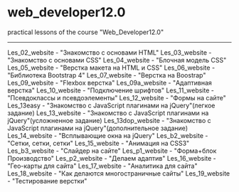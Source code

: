 # web_developer12.0
practical lessons of the course "Web_Developer12.0"

-----------------------------------------------------------
Les_02_website - "Знакомство с основами HTML"
Les_03_website - "Знакомство с основами CSS"
Les_04_website - "Блочная модель CSS"
Les_05_website - "Верстка макета на HTML и CSS"
Les_06_website - "Библиотека Bootstrap 4"
Les_07_website - "Верстка на Boostrap"
Les_09_website - "Flexbox верстка"
Les_09a_website - "Адаптивная верстка"
Les_10_website - "Подключение шрифтов"
Les_11_website - "Псевдоклассы и псевдоэлементы"
Les_12_website - "Формы на сайте"
Les_13easy - "Знакомство с JavaScript плагинами на jQuery"(легкое задание)
Les_13_website - "Знакомство с JavaScript плагинами на jQuery"(усложненное задание)
Les_13dop_website - "Знакомство с JavaScript плагинами на jQuery"(дополнительное задание)
Les_14_website - "Всплывающие окна на jQuery"
Les_b2_website - "Сетки, сетки, сетки"
Les_15_website - "Анимация на CSS3"
Les_b3_website - "Слайдер на сайте"
Les_p1_website - "Форма+блок Производство"
Les_p2_website - "Делаем адаптив"
Les_16_website - "Гео-карты для сайта"
Les_17_website - "Аналитика для сайта"
Les_18_website - "Как делаются многостраничные сайты"
Les_19_website - "Тестирование верстки"


